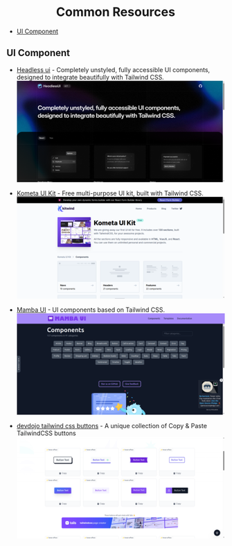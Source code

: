 <h1 align="center">Common Resources</h1>

- [UI Component](#ui-component)


## UI Component 
- [Headless ui](https://headlessui.com/) - Completely unstyled, fully accessible UI components, designed to integrate beautifully with Tailwind CSS.
![headless ui](./assets/images/headless-ui.png)

- [Kometa UI Kit](https://kitwind.io/products/kometa/components) - Free multi-purpose UI kit, built with Tailwind CSS.
![kometa ui](./assets/images/kometa-ui.png)

- [Mamba UI](https://mambaui.com/components) - UI components based on Tailwind CSS.
![Mamba UI](./assets/images/mumba-ui.png)

- [devdojo tailwind css buttons](https://devdojo.com/tailwindcss/buttons#) - A unique collection of Copy & Paste TailwindCSS buttons 
![buttons](./assets/images/tailwind-css-buttons.png)
